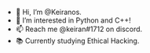 - 👋 Hi, I’m @Keiranos.
- 👀 I’m interested in Python and C++!
- 📫 Reach me @keiran#1712 on discord.
- 📚 Currently studying Ethical Hacking.
<!---
Keiranos/Keiranos is a ✨ special ✨ repository because its `README.md` (this file) appears on your GitHub profile.
You can click the Preview link to take a look at your changes.
--->
